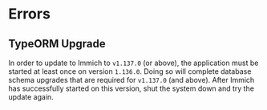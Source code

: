 # Errors

## TypeORM Upgrade

In order to update to Immich to `v1.137.0` (or above), the application must be started at least once on version `1.136.0`. Doing so will complete database schema upgrades that are required for `v1.137.0` (and above). After Immich has successfully started on this version, shut the system down and try the update again.
